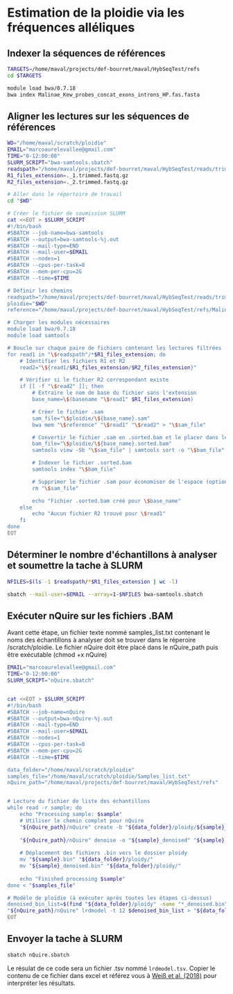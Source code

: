 
# Estimation de la ploidie via les fréquences alléliques

## Indexer la séquences de références 
```bash
TARGETS=/home/maval/projects/def-bourret/maval/HybSeqTest/refs
cd $TARGETS

module load bwa/0.7.18
bwa index Malinae_Kew_probes_concat_exons_introns_HP.fas.fasta
```

## Aligner les lectures sur les séquences de références 
```bash
WD="/home/maval/scratch/ploidie"
EMAIL="marcoaurelevallee@gmail.com"
TIME="0-12:00:00"
SLURM_SCRIPT="bwa-samtools.sbatch"
readspath="/home/maval/projects/def-bourret/maval/HybSeqTest/reads/trim/TEST"  
R1_files_extension=._1.trimmed.fastq.gz
R2_files_extension=._2.trimmed.fastq.gz

# Aller dans le répertoire de travail
cd "$WD"

# Créer le fichier de soumission SLURM
cat <<EOT > $SLURM_SCRIPT
#!/bin/bash
#SBATCH --job-name=bwa-samtools
#SBATCH --output=bwa-samtools-%j.out
#SBATCH --mail-type=END
#SBATCH --mail-user=$EMAIL
#SBATCH --nodes=1
#SBATCH --cpus-per-task=8
#SBATCH --mem-per-cpu=2G
#SBATCH --time=$TIME

# Définir les chemins
readspath="/home/maval/projects/def-bourret/maval/HybSeqTest/reads/trim/TEST"  
ploidie="$WD"      
reference="/home/maval/projects/def-bourret/maval/HybSeqTest/refs/Malinae_Kew_probes_concat_exons_introns_HP.fasta" 

# Charger les modules nécessaires
module load bwa/0.7.18
module load samtools

# Boucle sur chaque paire de fichiers contenant les lectures filtrées
for read1 in "\$readspath"/*$R1_files_extension; do
    # Identifier les fichiers R1 et R2
    read2="\${read1/$R1_files_extension/$R2_files_extension}"

    # Vérifier si le fichier R2 correspondant existe
    if [[ -f "\$read2" ]]; then
        # Extraire le nom de base du fichier sans l'extension
        base_name=\$(basename "\$read1" $R1_files_extension)

        # Créer le fichier .sam
        sam_file="\$ploidie/\${base_name}.sam"
        bwa mem "\$reference" "\$read1" "\$read2" > "\$sam_file"

        # Convertir le fichier .sam en .sorted.bam et le placer dans le répertoire ploidie
        bam_file="\$ploidie/\${base_name}.sorted.bam"
        samtools view -Sb "\$sam_file" | samtools sort -o "\$bam_file"

        # Indexer le fichier .sorted.bam
        samtools index "\$bam_file"

        # Supprimer le fichier .sam pour économiser de l'espace (optionnel)
        rm "\$sam_file"

        echo "Fichier .sorted.bam créé pour \$base_name"
    else
        echo "Aucun fichier R2 trouvé pour \$read1"
    fi
done
EOT
```
## Déterminer le nombre d'échantillons à analyser et soumettre la tache à SLURM

```bash
NFILES=$(ls -1 $readspath/*$R1_files_extension | wc -l)

sbatch --mail-user=$EMAIL --array=1-$NFILES bwa-samtools.sbatch
```


## Exécuter nQuire sur les fichiers .BAM
Avant cette étape, un fichier texte nommé samples_list.txt contenant le noms des échantillons à analyser doit se trouver dans le réperoire /scratch/ploidie. Le fichier nQuire doit être placé dans le nQuire_path puis être exécutable (chmod +x nQuire)

```bash
EMAIL="marcoaurelevallee@gmail.com"
TIME="0-12:00:00"
SLURM_SCRIPT="nQuire.sbatch"


cat <<EOT > $SLURM_SCRIPT
#!/bin/bash
#SBATCH --job-name=nQuire
#SBATCH --output=bwa-nQuire-%j.out
#SBATCH --mail-type=END
#SBATCH --mail-user=$EMAIL
#SBATCH --nodes=1
#SBATCH --cpus-per-task=8
#SBATCH --mem-per-cpu=2G
#SBATCH --time=$TIME

data_folder="/home/maval/scratch/ploidie"  
samples_file="/home/maval/scratch/ploidie/Samples_list.txt"  
nQuire_path="/home/maval/projects/def-bourret/maval/HybSeqTest/refs"


# Lecture du fichier de liste des échantillons
while read -r sample; do
    echo "Processing sample: $sample"
    # Utiliser le chemin complet pour nQuire
    "${nQuire_path}/nQuire" create -b "${data_folder}/ploidy/${sample}_filtered_uniq_sorted.bam" -o "$sample"
    
    "${nQuire_path}/nQuire" denoise -o "${sample}_denoised" "${sample}.bin"
    
    # Déplacement des fichiers .bin vers le dossier ploidy
    mv "${sample}.bin" "${data_folder}/ploidy/"
    mv "${sample}_denoised.bin" "${data_folder}/ploidy/"
    
    echo "Finished processing $sample"
done < "$samples_file"

# Modèle de ploïdie (à exécuter après toutes les étapes ci-dessus)
denoised_bin_list=$(find "${data_folder}/ploidy" -name "*_denoised.bin" -printf "%p ")
"${nQuire_path}/nQuire" lrdmodel -t 12 $denoised_bin_list > "${data_folder}/ploidy/lrdmodel.tsv"
EOT
```
## Envoyer la tache à SLURM
```bash
sbatch nQuire.sbatch
```
Le résulat de ce code sera un fichier .tsv nommé `lrdmodel.tsv`. Copier le contenu de ce fichier dans excel et référez vous à [Weiß et al. (2018)](https://bmcbioinformatics.biomedcentral.com/articles/10.1186/s12859-018-2128-z) pour interpréter les résultats.
